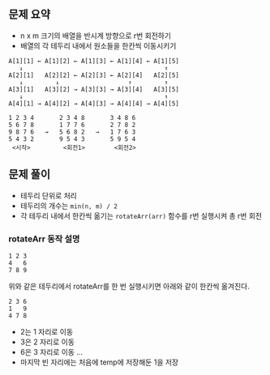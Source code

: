 ## 문제 요약
- n x m 크기의 배열을 반시계 방향으로 r번 회전하기
- 배열의 각 테두리 내에서 원소들을 한칸씩 이동시키기
```
A[1][1] ← A[1][2] ← A[1][3] ← A[1][4] ← A[1][5]
   ↓                                       ↑
A[2][1]   A[2][2] ← A[2][3] ← A[2][4]   A[2][5]
   ↓         ↓                   ↑         ↑
A[3][1]   A[3][2] → A[3][3] → A[3][4]   A[3][5]
   ↓                                       ↑
A[4][1] → A[4][2] → A[4][3] → A[4][4] → A[4][5]
```
```
1 2 3 4       2 3 4 8       3 4 8 6
5 6 7 8       1 7 7 6       2 7 8 2
9 8 7 6   →   5 6 8 2   →   1 7 6 3
5 4 3 2       9 5 4 3       5 9 5 4
 <시작>         <회전1>        <회전2>
```

## 문제 풀이
- 테두리 단위로 처리
- 테두리의 개수는 `min(n, m) / 2`
- 각 테두리 내에서 한칸씩 옮기는 `rotateArr(arr)` 함수를 r번 실행시켜 총 r번 회전

### rotateArr 동작 설명

```
1 2 3
4   6
7 8 9

```

위와 같은 테두리에서 rotateArr를 한 번 실행시키면 아래와 같이 한칸씩 옮겨진다.

```
2 3 6
1   9
4 7 8
```
- 2는 1 자리로 이동
- 3은 2 자리로 이동
- 6은 3 자리로 이동
...
- 마지막 빈 자리에는 처음에 temp에 저장해둔 1을 저장
